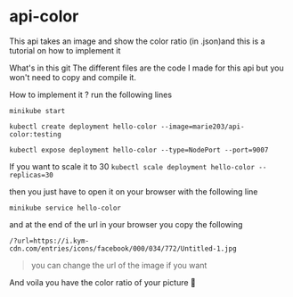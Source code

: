 # api-color
This api takes an image and show the color ratio (in .json)and this is a tutorial on how to implement it

What's in this git
The different files are the code I made for this api but you won't need to copy and compile it.

How to implement it ?
run the following lines

`minikube start`

`kubectl create deployment hello-color --image=marie203/api-color:testing`

`kubectl expose deployment hello-color --type=NodePort --port=9007`


If you want to scale it to 30 `kubectl scale deployment hello-color --replicas=30`

then you just have to open it on your browser with the following line

`minikube service hello-color`

and at the end of the url in your browser you copy the following 

`/?url=https://i.kym-cdn.com/entries/icons/facebook/000/034/772/Untitled-1.jpg`

> you can change the url of the image if you want

And voila you have the color ratio of your picture :whale2:
